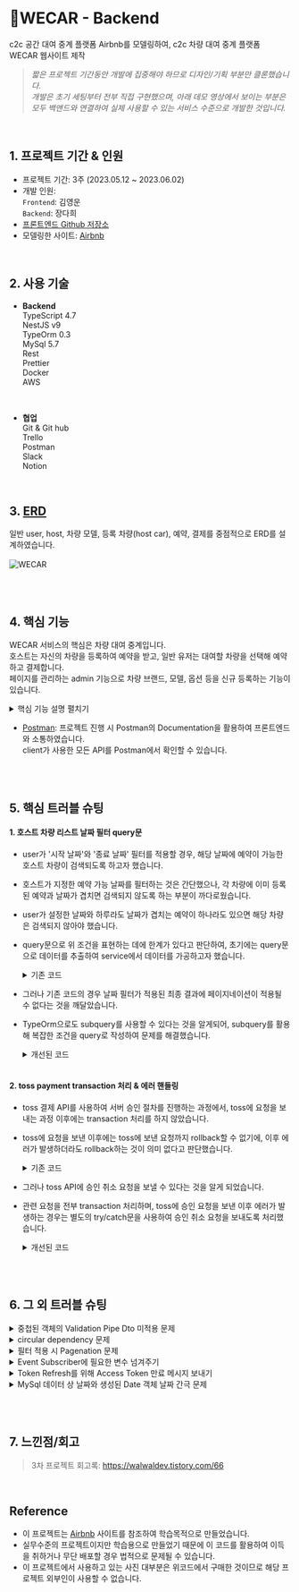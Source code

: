 # 📍WECAR - Backend

c2c 공간 대여 중계 플랫폼 Airbnb를 모델링하여, c2c 차량 대여 중계 플랫폼 WECAR 웹사이트 제작<br>

> *짧은 프로젝트 기간동안 개발에 집중해야 하므로 디자인/기획 부분만 클론했습니다.<br>
개발은 초기 세팅부터 전부 직접 구현했으며, 아래 데모 영상에서 보이는 부분은 모두 백앤드와 연결하여 실제 사용할 수 있는 서비스 수준으로 개발한 것입니다.*
<br>

## 1. 프로젝트 기간 & 인원
* 프로젝트 기간: 3주 (2023.05.12 ~ 2023.06.02)   
* 개발 인원:  
  `Frontend`: 김영운 <br>
  `Backend`: 장다희 <br>
* [프론트엔드 Github 저장소](https://github.com/KIMYOUNGWOON/44-3rd-wecar.git)
* 모델링한 사이트: [Airbnb](https://www.airbnb.co.kr/)
<br>

## 2. 사용 기술

* **Backend** <br>
TypeScript 4.7 <br>
NestJS v9<br>
TypeOrm 0.3<br>
MySql 5.7<br>
Rest <br>
Prettier <br>
Docker <br>
AWS <br>
<br>

* **협업** <br>
Git & Git hub <br>
Trello <br>
Postman <br>
Slack <br>
Notion <br>
<br>


 ## 3. [ERD](https://dbdiagram.io/d/645ca847dca9fb07c4e4dd14)
 일반 user, host, 차량 모델, 등록 차량(host car), 예약, 결제를 중점적으로 ERD를 설계하였습니다. <br><br>
 ![WECAR](https://github.com/walwald/WECAR/assets/120387100/5bddd524-366a-4fc4-9a58-f32210aec9be)

<br>
<br>
 
 ## 4. 핵심 기능
  WECAR 서비스의 핵심은 차량 대여 중계입니다.<br>
  호스트는 자신의 차량을 등록하여 예약을 받고, 일반 유저는 대여할 차량을 선택해 예약하고 결제합니다.<br>
  페이지를 관리하는 admin 기능으로 차량 브랜드, 모델, 옵션 등을 신규 등록하는 기능이 있습니다. <br>
    
<details>
<summary>핵심 기능 설명 펼치기</summary>
<div markdown="1">

  <br>   
  
  **1. 회원가입/로그인**
  - 일반 유저와 호스트를 구별하여 회원가입/로그인 되도록 구현했습니다.
  - 사용자 정보에 있어 공통된 property는 BaseUser로 작성하여 호스트와 일반 유저가 extends 하도록 했습니다. 📌[코드 확인](https://github.com/walwald/WECAR/blob/61706973829c77ffc0211e8d130e1977f282bbb9/src/users/entities/base-user.entity.ts#L5)
  - 비밀번호 암호화, 로그인 시 비밀번호 확인과 같은 기본적인 기능을 BaseUser의 메서드로 작성하여, 추후 다른 유형의 유저가 추가되더라도 코드의 중복 없이 사용가능하도록 하였습니다. 📌[코드 확인](https://github.com/walwald/WECAR/blob/61706973829c77ffc0211e8d130e1977f282bbb9/src/users/entities/base-user.entity.ts#L33)<br><br>

  **2. 로그인 history 기록** 📌[user](https://github.com/walwald/WECAR/blob/79f83c50a39af7d885bf06ae04bf1094630031d7/src/users/users.service.ts#L67), [host](https://github.com/walwald/WECAR/blob/79f83c50a39af7d885bf06ae04bf1094630031d7/src/hosts/hosts.service.ts#L72) 코드 확인
  - 보안 강화 측면에서 일반 유저와 호스트가 로그인 할 때마다 ip, agent, 시간이 기록되어 history를 남기도록 했습니다.<br><br>

  **3. Token Refresh** 📌[user](https://github.com/walwald/WECAR/blob/d9c8c0d7b349d3e5714ac3eec7b5f3841697f15d/src/users/users.service.ts#L77), [host](https://github.com/walwald/WECAR/blob/d9c8c0d7b349d3e5714ac3eec7b5f3841697f15d/src/hosts/hosts.service.ts#L83) 코드 확인
  - 보안 강화를 위하여 access token의 만료시간을 상대적으로 짧게 설정하여 access token 만료 시 refresh token으로 인증하여 새 token을 발급받도록 구현했습니다.<br><br>

  **4. 차량/옵션 등록** 📌[모델 등록](https://github.com/walwald/WECAR/blob/79f83c50a39af7d885bf06ae04bf1094630031d7/src/cars/cars.service.ts#L48), [옵션 등록](https://github.com/walwald/WECAR/blob/79f83c50a39af7d885bf06ae04bf1094630031d7/src/cars/cars.service.ts#L134) 코드 확인
  - WECAR의 페이지 관리자가 사용하는 차량 모델 신규 등록, 차량 옵션 선택지 등록 기능을 구현했습니다.<br><br>

  **5. 호스트 차량 등록** 📌[코드 확인](https://github.com/walwald/WECAR/blob/79f83c50a39af7d885bf06ae04bf1094630031d7/src/cars/cars.service.ts#L176)
  - 호스트가 차량을 등록하는 API로, nested Dto를 활용하여 필수 정보가 모두 입력되어야 차량이 등록되도록 했습니다. 📌[코드 확인](https://github.com/walwald/WECAR/blob/79f83c50a39af7d885bf06ae04bf1094630031d7/src/cars/dto/car-register.dto.ts#L6)
  - 차량 등록 과정에서 사진 파일 업데이트는 AWS의 S3를 활용하여, 서버에서 signed url을 생성하여 client에게 보내 client가 해당 url로 파일을 업로드하는 방식을 택했습니다.📌[코드 확인](https://github.com/walwald/WECAR/blob/79f83c50a39af7d885bf06ae04bf1094630031d7/src/utils/aws.service.ts#L15)
  - 파일 업로드를 마치면 client가 파일 업로드가 완료된 url을 해당 차량 정보와 함께 차량 등록시 body로 전송하도록 하였습니다.<br><br>
  
  **6. 호스트 차량 리스트 (필터/검색)** 📌[코드 확인](https://github.com/walwald/WECAR/blob/79f83c50a39af7d885bf06ae04bf1094630031d7/src/cars/cars.service.ts#L241)
  - 예약 가능한 host car 리스트를 제공하는 API로, query parameter를 통해 필터 조건과 pagenation을 위한 page number를 전달 받습니다.
  - 적용될 수 있는 필터에는 '주소', '예약 시작 날짜와 종료 날짜', '최소 탑승 인원', '브랜드', '배기량', '차량 유형', '연료 유형', '일일 최소 대여료', '일일 최대 대여료', '탑승 정원', '차량 옵션'이 있으며, 모두 동시에 적용 가능합니다.
  - pagenation을 별도의 함수로 작성하여 관리가 쉽고 재사용될 수 있도록 하였습니다. 📌[코드 확인](https://github.com/walwald/WECAR/blob/79f83c50a39af7d885bf06ae04bf1094630031d7/src/utils/utils.service.ts#L38)
  - 필터 적용 조건에 따른 데이터의 개수를 total count로 전달하여 client 측 pagenation이 용이하게 하였습니다.<br><br>
  
  **7. 호스트 차량 상세 정보** 📌[코드 확인](https://github.com/walwald/WECAR/blob/79f83c50a39af7d885bf06ae04bf1094630031d7/src/cars/cars.service.ts#L369)
  - 호스트 차량의 상세 정보를 조회하는 기능입니다.
  - 해당 차량의 예약 내역 날짜도 함께 전달하여, client가 이미 예약된 날짜를 예약 불가능한 것으로 표시하고, 예약 가능한 날짜를 user에게 보여줄 수 있도록 하였습니다.<br><br>
  
  **9. 예약** 📌[코드 확인](https://github.com/walwald/WECAR/blob/d9c8c0d7b349d3e5714ac3eec7b5f3841697f15d/src/bookings/bookings.service.ts#L39)
  - user가 예약을 생성하는 기능으로, 해당 호스트 차량의 기존 예약과 날짜가 겹칠 경우 에러를 반환하여 동일한 날짜에 중복으로 예약되지 않도록 예외처리 하였습니다.
  - client 측에서 계산한 수수료를 body로 전달 받으나, 서버에서 계산한 수수료 값이 다를 경우 에러를 반환합니다. 수수료율이 변경 되었을 때 시간차로 인해 변경된 수수료율이 반영되지 못하고 요청이 넘어오는 상황을 고려하였습니다.<br><br>
  
  **10. 결제**<br>
  - **10.1 결제 생성** 📌[코드 확인](https://github.com/walwald/WECAR/blob/d9c8c0d7b349d3e5714ac3eec7b5f3841697f15d/src/payments/payments.service.ts#L42)
    - 예약 uuid와 결제 수단을 body로 전달 받아 결제 내역을 생성하는 기능으로, 유효하지 않은 예약 uuid인 경우 에러를 반환합니다.
    - 해당 예약 건에 대해 이미 결제 내역이 생성된 경우 해당 결제 내역을 반환합니다.
    - 생성 시 결제 상태는 '결제 대기'입니다.<br><br>
  - **10.2 Toss 결제 승인 및 결제 완료** 📌[코드 확인](https://github.com/walwald/WECAR/blob/d9c8c0d7b349d3e5714ac3eec7b5f3841697f15d/src/payments/payments.service.ts#L71)
    - Toss 결제 API를 사용하였습니다.
    - client 측에서 toss 결제 API를 사용하여 1차적으로 결제를 완료하면, 서버에서 secret key를 사용하여 결제 승인 요청을 toss측에 요청하여 결제를 마무리합니다.
    - 결제 완료와 함께 예약 상태를 '예약 완료', 결제 상태롤 '결제 완료'로 업데이트 합니다.
    - toss로부터 응답받은 데이터는 필요한 정보만 데이터베이스에 저장합니다.
    - 모든 과정은 transaction 처리하여 에러 발생 시 rollback 되도록 하였고, toss 승인 요청 이후 에러가 발생할 경우 승인 취소 요청을 보내도록 하였습니다.<br><br>

    
  **11. 호스트 차량/예약 상태 업데이트 scheduler** 📌[코드 확인](https://github.com/walwald/WECAR/blob/6acfc21ad484b14f493bedc7da852b57fceb3a4e/src/utils/scheduler.service.ts#L11)
  - 호스트 차량의 예약 가능 날짜와, 대여 예약 날짜에 따라 상태가 업데이트되는 scheduler 기능을 구현했습니다.
  - 호스트 차량의 예약 가능 기간 중 마짐막 날이 지나면 상태가 대여 불가인 'false'로 업데이트됩니다.
  - 대여 종료일이 지나면 예약 상태가 '반납 대기'로 업데이트됩니다.
  <br><br>
  
  **12. 예약/결제 log 기록 subscriber** 📌[예약](https://github.com/walwald/WECAR/blob/6acfc21ad484b14f493bedc7da852b57fceb3a4e/src/bookings/booking.subscriber.ts#L8), [결제](https://github.com/walwald/WECAR/blob/6acfc21ad484b14f493bedc7da852b57fceb3a4e/src/payments/payment.subscriber.ts#L8) 코드 확인
  - 예약 또는 결제의 상태가 업데이트될 때마다 id, 상태, 시간에 대한 log를 남기는 subscrbier 기능을 구현했습니다.
  <br>
  
  ---
  
  <br>
</div>
</details>
  
  - [Postman](https://documenter.getpostman.com/view/26388948/2s93eeQUpz): 프로젝트 진행 시 Postman의 Documentation을 활용하여 프론트엔드와 소통하였습니다. <br>
 client가 사용한 모든 API를 Postman에서 확인할 수 있습니다.<br><br>
<br>

 ## 5. 핵심 트러블 슈팅
 #### 1. 호스트 차량 리스트 날짜 필터 query문
  - user가 '시작 날짜'와 '종료 날짜' 필터를 적용할 경우, 해당 날짜에 예약이 가능한 호스트 차량이 검색되도록 하고자 했습니다.
  - 호스트가 지정한 예약 가능 날짜를 필터하는 것은 간단했으나, 각 차량에 이미 등록된 예약과 날짜가 겹치면 검색되지 않도록 하는 부분이 까다로웠습니다. 
  - user가 설정한 날짜와 하루라도 날짜가 겹치는 예약이 하나라도 있으면 해당 차량은 검색되지 않아야 했습니다.
  - query문으로 위 조건을 표현하는 데에 한계가 있다고 판단하여, 초기에는 query문으로 데이터를 추출하여 service에서 데이터를 가공하고자 했습니다.

      <details>
      <summary>기존 코드</summary>
      <div markdown="1">

      ```TypeScript
       //src/cars/cars.service.ts

       async getHostCars(filter: CarFilterDto): Promise<HostCar[]> {
        const limitNumber = 12;
        const skip = filter.page ? (filter.page - 1) * limitNumber : 0;

        if (!filter.startDate !== !filter.endDate)
          throw new BadRequestException('One of Start date or End date is Missnig');

        const query = this.hostCarRepository
          .createQueryBuilder('hostCar')
          .leftJoinAndSelect('hostCar.carModel', 'carModel')
          .leftJoinAndSelect('hostCar.fuelType', 'fuelType')
          .leftJoinAndSelect('hostCar.options', 'option')
          .leftJoinAndSelect('hostCar.bookings', 'booking')
          .leftJoinAndSelect('hostCar.files', 'file')
          .leftJoinAndSelect('carModel.brand', 'brand')
          .leftJoinAndSelect('carModel.engineSize', 'engineSize')
          .leftJoinAndSelect('carModel.carType', 'carType')
          .where('hostCar.status = true')
          .take(limitNumber)
          .skip(skip)
          .select([
            'hostCar.id',
            'hostCar.pricePerDay',
            'hostCar.address',
            'hostCar.startDate',
            'hostCar.endDate',
            'carModel.name',
            'brand.name',
            'file.url',
            'booking',
          ]);

          //다른 조건 관련 코드 생략

          if (filter.startDate && filter.endDate) {
          query
            .andWhere(
              'DATE_FORMAT(hostCar.startDate, "%Y-%m-%d") <= :startDate 
               AND DATE_FORMAT(hostCar.endDate, "%Y-%m-%d") >= :startDate',
              { startDate: `${filter.startDate}` },
            )
            .andWhere(
              'DATE_FORMAT(hostCar.endDate, "%Y-%m-%d") >= :endDate 
               AND DATE_FORMAT(hostCar.startDate, "%Y-%m-%d") <= :endDate',
                { endDate: `${filter.endDate}` },
              );
          }

          let filteredCars = await query.getMany();

          if (filter.startDate && filter.endDate) {
            filteredCars = filteredCars.filter((car) => {
              let result = true;
              car.bookings.forEach((booking) => {
                const bookingStartDate = new Date(booking.startDate);
                const bookingEndDate = new Date(booking.endDate);

                const correctedBookingStartDate = new Date(
                  bookingStartDate.getTime() + 24 * 60 * 60 * 1000,
                );
                const correctedBookingEndDate = new Date(
                  bookingEndDate.getTime() + 24 * 60 * 60 * 1000,
                );
                const filterStartDate = new Date(filter.startDate);
                const filterEndDate = new Date(filter.endDate);

                result =
                  result &&
                  (correctedBookingEndDate < filterStartDate ||
                    correctedBookingStartDate > filterEndDate);
                return result;
              });
              return result;
            });
          }
          return Promise.all(filteredCars);
        }
      ```

      </div>
      </details>
                   
             
- 그러나 기존 코드의 경우 날짜 필터가 적용된 최종 결과에 페이지네이션이 적용될 수 없다는 것을 깨달았습니다. 
- TypeOrm으로도 subquery를 사용할 수 있다는 것을 알게되어, subquery를 활용해 복잡한 조건을 query로 작성하여 문제를 해결했습니다. <br> 

    <details>
    <summary>개선된 코드</summary>
    <div markdown="1">
                   
     ```TypeScript            
       //src/cars/cars.service.ts

       async getHostCars(filter: CarFilterDto): Promise<FilteredList> {
        if (!filter.startDate !== !filter.endDate)
          throw new BadRequestException('One of Start date or End date is Missnig');

        const query = this.hostCarRepository
          .createQueryBuilder('hostCar')
          .leftJoinAndSelect('hostCar.carModel', 'carModel')
          .leftJoinAndSelect('hostCar.fuelType', 'fuelType')
          .leftJoinAndSelect('hostCar.options', 'option')
          .leftJoinAndSelect('hostCar.bookings', 'booking')
          .leftJoinAndSelect('hostCar.files', 'file')
          .leftJoinAndSelect('carModel.brand', 'brand')
          .leftJoinAndSelect('carModel.engineSize', 'engineSize')
          .leftJoinAndSelect('carModel.carType', 'carType')
          .where('hostCar.status = true')
          .orderBy('hostCar.id', 'DESC')
          .groupBy('hostCar.id')
          .select([
            'hostCar.id',
            'hostCar.pricePerDay',
            'hostCar.address',
            'hostCar.startDate',
            'hostCar.endDate',
            'carModel.name',
            'brand.name',
            'file.url',
            'booking',
          ]);  

        //다른 조건 관련 코드 생략

        if (filter.startDate && filter.endDate) {
          query
            .andWhere(
              'DATE_FORMAT(hostCar.startDate, "%Y-%m-%d") <= :startDate AND DATE_FORMAT(hostCar.endDate, "%Y-%m-%d") >= :startDate',
              { startDate: `${filter.startDate}` },
            )
            .andWhere(
              'DATE_FORMAT(hostCar.endDate, "%Y-%m-%d") >= :endDate AND DATE_FORMAT(hostCar.startDate, "%Y-%m-%d") <= :endDate',
              { endDate: `${filter.endDate}` },
            )
            .leftJoin(
              (subQuery) =>
                subQuery
                  .select('*')
                  .from('bookings', 'booking')
                  .where('!(start_date > :endDate or end_date < :startDate)', {
                    startDate: filter.startDate,
                    endDate: filter.endDate,
                  }),
              'booking_query',
              'hostCar.id = booking_query.hostCarId',
            )
            .having('count(booking_query.id) < 1');
        }           

        const allFilteredCars = await query.getMany();

        const totalCount = allFilteredCars.length;

        await this.utilsService.pagenation(query, filter.page);

        const pageantedCars = await query.getMany();

        pageantedCars.forEach((car) => {
          car.startDate = this.utilsService.makeKrDate(car.startDate);
          car.endDate = this.utilsService.makeKrDate(car.endDate);
        });

        return { totalCount, hostCars: pageantedCars };
      }
     ```

    </div>
    </details>

  <br>
  
 #### 2. toss payment transaction 처리 & 에러 핸들링
 - toss 결제 API를 사용하여 서버 승인 절차를 진행하는 과정에서, toss에 요청을 보내는 과정 이후에는 transaction 처리를 하지 않았습니다.
 - toss에 요청을 보낸 이후에는 toss에 보낸 요청까지 rollback할 수 없기에, 이후 에러가 발생하더라도 rollback하는 것이 의미 없다고 판단했습니다. 
 
    <details>
    <summary>기존 코드</summary>
    <div markdown="1"> 

     ```TypeScript
     //src/payments/payments.service.ts
      
     async completeTossPayment(tossKey: TossKeyDto) {
        let response;
        let payment;
        await this.entityManager.transaction(async (entityManager) => {
          payment = await this.paymentRepository.findOneBy({
            booking: { uuid: tossKey.orderId },
          });

          if (!payment) throw new NotFoundException('Create Payment First');
      
          const paymentStatus = await this.getPaymentStatus('SUCCESS');
          await entityManager.update(
            Payment,
            { booking: { uuid: tossKey.orderId } },
            { id: payment.id, status: paymentStatus },
          );
      
          const bookingStatus = await this.bookingsService.getBookingStatus(
            'BOOKED',
          );
      
          await entityManager.update(
            Booking,
            { uuid: tossKey.orderId },
            { uuid: tossKey.orderId, status: bookingStatus },
          );

          const encodedKey = Buffer.from(
            `${this.config.get('TOSS_KEY')}:`,
          ).toString('base64');

          const options = {
            method: 'POST',
            url: `${this.config.get('TOSS_URL')}`,
            headers: {
              'Content-Type': 'application/json',
              Authorization: `Basic ${encodedKey}`,
            },
            data: {
              paymentKey: tossKey.paymentKey,
              amount: tossKey.amount,
              orderId: tossKey.orderId,
            },
          };
          try {
            response = await firstValueFrom(this.httpService.request(options));
          } catch (error) {
            console.error(error);
            throw new ServiceUnavailableException('Toss Connection Error');
          }
        });

        if (!response.data)
          throw new ServiceUnavailableException('Toss Info Response Error');

        const tossInfoEntry = this.tossInfoRepository.create({
          status: response.data.status,
          currency: response.data.currency,
          requestedAt: response.data.requestedAt,
          approvedAt: response.data.approvedAt,
          totalAmount: response.data.totalAmount,
          vat: response.data.vat,
          method: response.data.method,
          payment: payment,
        });

        return this.tossInfoRepository.save(tossInfoEntry);
      }
    }
    ```

  </div>
  </details>
   
        
 - 그러나 toss API에 승인 취소 요청을 보낼 수 있다는 것을 알게 되었습니다.
 - 관련 요청을 전부 transaction 처리하며, toss에 승인 요청을 보낸 이후 에러가 발생하는 경우는 별도의 try/catch문을 사용하여 승인 취소 요청을 보내도록 처리했습니다.
        
        
    <details>
    <summary>개선된 코드</summary>
    <div markdown="1">   
    
      ```TypeScript
      //src/payments/payments.service.ts
      
      async completeTossPayment(tossKey: TossKeyDto) {
        await this.entityManager.transaction(async (entityManager) => {
          const payment = await this.paymentRepository.findOneBy({
            booking: { uuid: tossKey.orderId },
          });

          if (!payment) throw new NotFoundException('Create Payment First');

          const paymentStatus = await this.getPaymentStatus('SUCCESS');
          await entityManager.update(
            Payment,
            { booking: { uuid: tossKey.orderId } },
            { id: payment.id, status: paymentStatus },
          );

          const bookingStatus = await this.bookingsService.getBookingStatus(
            'BOOKED',
          );

          await entityManager.update(
            Booking,
            { uuid: tossKey.orderId },
            { uuid: tossKey.orderId, status: bookingStatus },
          );

          const encodedKey = Buffer.from(
            `${this.config.get('TOSS_KEY')}:`,
          ).toString('base64');

          const options = {
            method: 'POST',
            url: `${this.config.get('TOSS_URL')}`,
            headers: {
              'Content-Type': 'application/json',
              Authorization: `Basic ${encodedKey}`,
            },
            data: {
              paymentKey: tossKey.paymentKey,
              amount: tossKey.amount,
              orderId: tossKey.orderId,
            },
          };

          const response = await lastValueFrom(this.httpService.request(options));

          if (!response.data) {
            throw new ServiceUnavailableException('Toss Info Connection Error');
          }

          try {
            const tossInfoEntry = entityManager.create(TossInfo, {
              status: response.data.status,
              currency: response.data.currency,
              requestedAt: response.data.requestedAt,
              approvedAt: response.data.approvedAt,
              totalAmount: response.data.totalAmount,
              vat: response.data.vat,
              method: response.data.method,
              payment: payment,
            });

            return entityManager.save(TossInfo, tossInfoEntry);
          } catch (err) {
            const options = {
              method: 'POST',
              url: `${this.config.get('TOSS_CANCEL_URL')}/${
                tossKey.paymentKey
              }/cancel`,
              headers: {
                'Content-Type': 'application/json',
                Authorization: `Basic ${encodedKey}`,
              },
              data: {
                cancelReason: '서버 에러',
              },
            };

            await lastValueFrom(this.httpService.request(options));
            throw new InternalServerErrorException('DataBase Error');
          }
        });
      }
      ```
      
    </div>
    </details>  
 
 <br><br>
        
 ## 6. 그 외 트러블 슈팅
  <details>
  <summary>중첩된 객체의 Validation Pipe Dto 미적용 문제</summary>
  <div markdown="1">         
  
  <br>
        
  - 차량 등록 과정에서 요청 body를 validate하는 Dto를 작성하였습니다.
  - 객체의 value를 또 다른 객체로 요구하고 Type을 지정하였는데 객체 내 객체에 대해서는 validation이 적용되지 않았습니다.
  - 검색을 통해 이러한 경우 `@ValidateNest()`와 `@Type()` 데코레이터를 사용해야 한다는 것을 알게되었습니다. [참고한 stackoverflow](https://stackoverflow.com/questions/53650528/validate-nested-objects-using-class-validator-in-nest-js-controller)
  ```TypeScript
  //src/cars/dto/car-register.dto.ts
    
  export class CarRegisterDto {
    @IsNotEmpty()
    @IsObject()
    @ValidateNested()
    @Type(() => NewHostCarDto)
    newHostCar: NewHostCarDto;

    @IsArray()
    files: FileDto[];
  }
  ```
  
  <br>
    
  </div>
  </details>  

  <details>
  <summary>circular dependency 문제</summary>
  <div markdown="1">   
  
  <br>
        
  - 각 module에서 `forwardRef(() => )`를 사용하며 service를 `exports` 하여 해결했습니다. 
      
  <br>
    
  </div>
  </details>  
        
  <details>
  <summary>필터 적용 시 Pagenation 문제</summary>
  <div markdown="1">   
  
  <br>
    
  - 차량 목록에 필터를 적용하여 pagenation을 적용할 때, 필터가 적용된 목록의 개수를 client에게 전달하지 않으면 client가 전체 페이지 수를 알 수 없다는 것을 간과했습니다.
  - 필터된 목록의 `total count`와 각 페이지에 맞는 데이터를 함께 응답하여 문제를 해결했습니다.
  
  <br>
    
  </div>
  </details>  
  
  <details>
  <summary>Event Subscriber에 필요한 변수 넘겨주기</summary>
  <div markdown="1">  
  
  <br>
    
  - after update subscriber에서 `event.entity`를 사용하여 필요한 인자를 끌어오려 했으나, update의 경우 update된 value만 끌어올 수 있다는 것을 알게 되었습니다.
  - 값이 변하지 않더라도 update 메서드에서 필요한 값을 동일한 값으로 update하도록 하여 subscriber에서 event.entity로 값을 불러올 수 있게 하였습니다.
  
  <br>
    
  </div>
  </details>  
  
  <details>
  <summary>Token Refresh를 위해 Access Token 만료 메시지 보내기</summary>
  <div markdown="1"> 
  
  <br>
    
  - client가 token refresh 요청을 보내기 위해서는 유효하지 않은 token 에러 메시지와 구별되는 access token 만료 메시지가 필요했습니다.
  - 기존에는 Passport Strategy만을 사용해 특정 상황에 대한 error 메시지를 반환했습니다.
  - Passport Strategy 뿐만 아니라 `AuthGuard`에서도 상황에 따라 error 메시지를 반환하도록 지정해주어 문제를 해결했습니다.
  
  <br>
    
  </div>
  </details>  
        
  <details>
  <summary>MySql 데이터 상 날짜와 생성된 Date 객체 날짜 간극 문제</summary>
  <div markdown="1"> 
  
  <br>
    
  - MySql에 날짜 데이터를 저장할 때의 날짜와, MySql에서 데이터를 호출하였을 때 보여지는 날짜가 달라 어려움을 겪었습니다.
  - MySql의 timezone은 한국으로 설정되어 있었는데, 데이터베이스에서 날짜를 호출하여 가져올 때 국제 표준 시간으로 변환된다는 것을 알게 되었습니다.
  - 국제 표준 시간에서 한국 시간으로 변환하는 함수를 만들어 사용했습니다.

  ```TypeScript
    //src/utils/utils.service.ts
    
    makeKrDate(date: Date): Date {
      const correctedDate = new Date(date.getTime() + 9 * 60 * 60 * 1000);
      return correctedDate;
    }
  ```
  
  <br>
    
  </div>
  </details>  

 <br><br>
        
 ## 7. 느낀점/회고
 > 3차 프로젝트 회고록: https://walwaldev.tistory.com/66
 <br>
 
 ## Reference

- 이 프로젝트는 [Airbnb](https://www.airbnb.co.kr/) 사이트를 참조하여 학습목적으로 만들었습니다.
- 실무수준의 프로젝트이지만 학습용으로 만들었기 때문에 이 코드를 활용하여 이득을 취하거나 무단 배포할 경우 법적으로 문제될 수 있습니다.
- 이 프로젝트에서 사용하고 있는 사진 대부분은 위코드에서 구매한 것이므로 해당 프로젝트 외부인이 사용할 수 없습니다.
